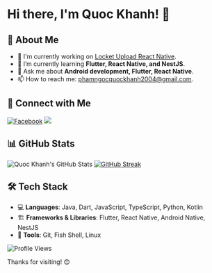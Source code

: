 # Hi there, I'm Quoc Khanh! 👋

## 🚀 About Me
- 🔭 I'm currently working on [Locket Upload React Native](https://github.com/quockhanh2004/locket_upload_react_native).
- 🌱 I’m currently learning **Flutter, React Native, and NestJS**.
- 💬 Ask me about **Android development, Flutter, React Native**.
- 📫 How to reach me: [phamngocquockhanh2004@gmail.com](mailto:phamngocquockhanh2004@gmail.com).

## 🔗 Connect with Me
[![Facebook](https://shields.io/badge/Facebook-Ph%E1%BA%A1m%20Ng%E1%BB%8Dc%20Qu%E1%BB%91c%20Kh%C3%A1nh-blue?logo=facebook&style=plastic)](https://facebook.com/pnqkhanh29204) [![](https://img.shields.io/badge/Telegram-@pnqkhanh2924-blue?style=flat&logo=telegram)](https://t.me/pnqkhanh2924)

## 📊 GitHub Stats
![Quoc Khanh's GitHub Stats](https://github-readme-stats.vercel.app/api?username=quockhanh2004&show_icons=true)
[![GitHub Streak](https://streak-stats.demolab.com/?user=quockhanh2004)](https://git.io/streak-stats)

## 🛠 Tech Stack
- 💻 **Languages**: Java, Dart, JavaScript, TypeScript, Python, Kotlin
- 🏗 **Frameworks & Libraries**: Flutter, React Native, Android Native, NestJS
- 🔧 **Tools**: Git, Fish Shell, Linux



![Profile Views](https://komarev.com/ghpvc/?username=quockhanh2004&color=blue&style=flat)

Thanks for visiting! 😊
